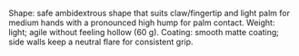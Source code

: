 Shape: safe ambidextrous shape that suits claw/fingertip and light palm for medium hands with a pronounced high hump for palm contact.
Weight: light; agile without feeling hollow (60 g).
Coating: smooth matte coating; side walls keep a neutral flare for consistent grip.
